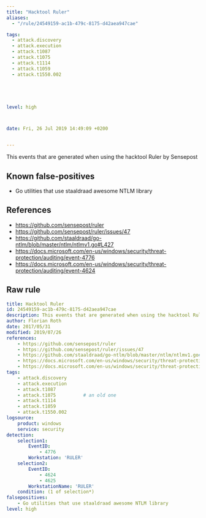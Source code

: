 ```yaml
---
title: "Hacktool Ruler"
aliases:
  - "/rule/24549159-ac1b-479c-8175-d42aea947cae"

tags:
  - attack.discovery
  - attack.execution
  - attack.t1087
  - attack.t1075
  - attack.t1114
  - attack.t1059
  - attack.t1550.002





level: high



date: Fri, 26 Jul 2019 14:49:09 +0200


---
```


This events that are generated when using the hacktool Ruler by Sensepost

<!--more-->


## Known false-positives

* Go utilities that use staaldraad awesome NTLM library



## References

* https://github.com/sensepost/ruler
* https://github.com/sensepost/ruler/issues/47
* https://github.com/staaldraad/go-ntlm/blob/master/ntlm/ntlmv1.go#L427
* https://docs.microsoft.com/en-us/windows/security/threat-protection/auditing/event-4776
* https://docs.microsoft.com/en-us/windows/security/threat-protection/auditing/event-4624


## Raw rule
```yaml
title: Hacktool Ruler
id: 24549159-ac1b-479c-8175-d42aea947cae
description: This events that are generated when using the hacktool Ruler by Sensepost
author: Florian Roth
date: 2017/05/31
modified: 2019/07/26
references:
    - https://github.com/sensepost/ruler
    - https://github.com/sensepost/ruler/issues/47
    - https://github.com/staaldraad/go-ntlm/blob/master/ntlm/ntlmv1.go#L427
    - https://docs.microsoft.com/en-us/windows/security/threat-protection/auditing/event-4776
    - https://docs.microsoft.com/en-us/windows/security/threat-protection/auditing/event-4624
tags:
    - attack.discovery
    - attack.execution
    - attack.t1087
    - attack.t1075          # an old one
    - attack.t1114
    - attack.t1059
    - attack.t1550.002
logsource:
    product: windows
    service: security
detection:
    selection1:
        EventID:
            - 4776
        Workstation: 'RULER'
    selection2:
        EventID:
            - 4624
            - 4625
        WorkstationName: 'RULER'
    condition: (1 of selection*)
falsepositives:
    - Go utilities that use staaldraad awesome NTLM library
level: high

```
